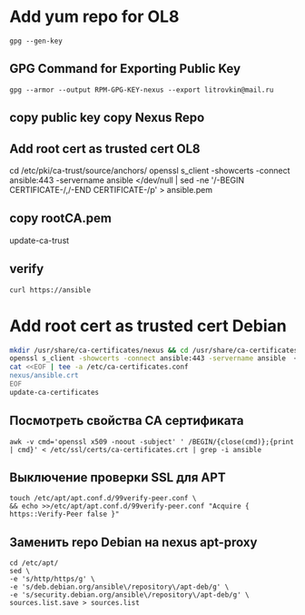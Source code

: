 # Add yum repo for OL8
```
gpg --gen-key
```
## GPG Command for Exporting Public Key
```
gpg --armor --output RPM-GPG-KEY-nexus --export litrovkin@mail.ru
```
## copy public key copy Nexus Repo

## Add root cert as trusted cert OL8
cd /etc/pki/ca-trust/source/anchors/
openssl s_client -showcerts -connect ansible:443 -servername ansible  </dev/null | sed -ne '/-BEGIN CERTIFICATE-/,/-END CERTIFICATE-/p' > ansible.pem
## copy rootCA.pem
update-ca-trust
## verify 
```
curl https://ansible
```

# Add root cert as trusted cert Debian
```bash
mkdir /usr/share/ca-certificates/nexus && cd /usr/share/ca-certificates/nexus
openssl s_client -showcerts -connect ansible:443 -servername ansible  </dev/null | sed -ne '/-BEGIN CERTIFICATE-/,/-END CERTIFICATE-/p' > ansible.crt
cat <<EOF | tee -a /etc/ca-certificates.conf
nexus/ansible.crt
EOF
update-ca-certificates
```

## Посмотреть свойства CA сертификата
```
awk -v cmd='openssl x509 -noout -subject' ' /BEGIN/{close(cmd)};{print | cmd}' < /etc/ssl/certs/ca-certificates.crt | grep -i ansible
```
## Выключение проверки SSL для APT
```
touch /etc/apt/apt.conf.d/99verify-peer.conf \
&& echo >>/etc/apt/apt.conf.d/99verify-peer.conf "Acquire { https::Verify-Peer false }"
```
## Заменить repo Debian на nexus apt-proxy
```
cd /etc/apt/
sed \
-e 's/http/https/g' \
-e 's/deb.debian.org/ansible\/repository\/apt-deb/g' \
-e 's/security.debian.org/ansible\/repository\/apt-deb/g' \
sources.list.save > sources.list
```